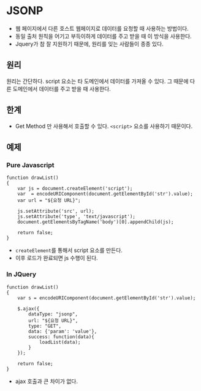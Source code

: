 # JSONP

- 웹 페이지에서 다른 호스트 웹페이지로 데이터를 요청할 때 사용하는 방법이다.
- 동일 출처 원칙을 어기고 부득이하게 데이터를 주고 받을 때 이 방식을 사용한다.
- Jquery가 참 잘 지원하기 때문에, 원리를 잊는 사람들이 종종 있다. 

## 원리 
원리는 간단하다. script 요소는 타 도메인에서 데이터를 가져올 수 있다.
그 때문에 다른 도메인에서 데이터를 주고 받을 때 사용한다.

## 한계
* Get Method 만 사용해서 호출할 수 있다. `<script>` 요소를 사용하기 때문이다.

## 예제 

### Pure Javascript

```
function drawList()
{
    var js = document.createElement('script');
    var  = encodeURIComponent(document.getElementById('str').value);
    var url = "${요청 URL}";
  
    js.setAttribute('src', url);
    js.setAttribute('type', 'text/javascript');
    document.getElementsByTagName('body')[0].appendChild(js);
 
    return false;
}
```

* `createElement`를 통해서 script 요소를 만든다.
* 이후 로드가 완료되면 js 수행이 된다. 

### In JQuery

```
function drawList()
{  
    var s = encodeURIComponent(document.getElementById('str').value);
     
    $.ajax({
        dataType: "jsonp",
        url: "${요청 URL}",
        type: "GET",
        data: {'param': 'value'},
        success: function(data){
            loadList(data);
        }
    });
  
    return false;
}
```
* ajax 호출과 큰 차이가 없다.
